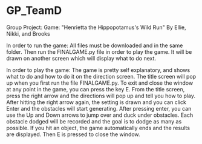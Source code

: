 # GP_TeamD
Group Project: Game: "Henrietta the Hippopotamus's Wild Run"
By Ellie, Nikki, and Brooks

In order to run the game:
All files must be downloaded and in the same folder. Then run the FINALGAME.py file in order to play the game. It will be drawn on another screen which will display what to do next.

In order to play the game:
The game is pretty self explanatory, and shows what to do and how to do it on the direction screen. 
The title screen will pop up when you first run the file FINALGAME.py. To exit and close the window at any point in the game, you can press the key E. From the title screen, press the right arrow and the directions will pop up and tell you how to play. After hitting the right arrow again, the setting is drawn and you can click Enter and the obstacles will start generating.
After pressing enter, you can use the Up and Down arrows to jump over and duck under obstacles. Each obstacle dodged will be recorded and the goal is to dodge as many as possible. If you hit an object, the game automatically ends and the results are displayed. Then E is pressed to close the window.


